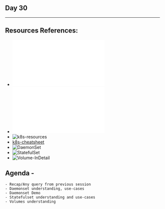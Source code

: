 ## Day 30
*************************************************************************************

## Resources References:
- ![Complete-Notes](../TrainingQueries-Agenda.txt)
- ![K8S-Contents](../K8S_DeepDive_Content.md)
- ![k8s-resources](../k8s_resources/)
- [k8s-cheatsheet](https://jamesdefabia.github.io/docs/user-guide/kubectl-cheatsheet/)
- ![DaemonSet](../k8s_resources/07-Daemonset/)
- ![StatefulSet](../k8s_resources/08-StatefulSet/)
- ![Volume-InDetail](../k8s_resources/09-10-pod-volumes/)


## Agenda -
	- Recap/Any query from previous session
	- Daemonset understanding, use-cases 
	- Daemonset Demo
	- Statefulset understanding and use-cases
	- Volumes understanding
